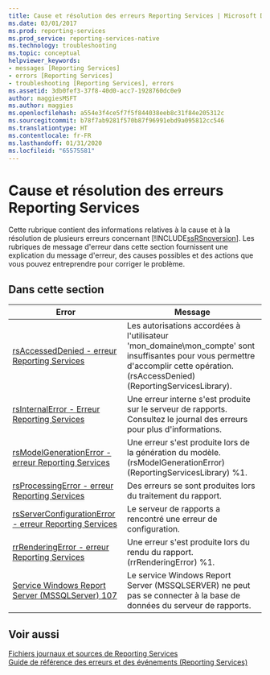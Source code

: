 ```yaml
---
title: Cause et résolution des erreurs Reporting Services | Microsoft Docs
ms.date: 03/01/2017
ms.prod: reporting-services
ms.prod_service: reporting-services-native
ms.technology: troubleshooting
ms.topic: conceptual
helpviewer_keywords:
- messages [Reporting Services]
- errors [Reporting Services]
- troubleshooting [Reporting Services], errors
ms.assetid: 3db0fef3-37f8-40d0-acc7-1928760dc0e9
author: maggiesMSFT
ms.author: maggies
ms.openlocfilehash: a554e3f4ce5f7f5f844038eeb8c31f84e205312c
ms.sourcegitcommit: b78f7ab9281f570b87f96991ebd9a095812cc546
ms.translationtype: HT
ms.contentlocale: fr-FR
ms.lasthandoff: 01/31/2020
ms.locfileid: "65575581"
---
```

# <a name="cause-and-resolution-of-reporting-services-errors"></a>Cause et résolution des erreurs Reporting Services
  Cette rubrique contient des informations relatives à la cause et à la résolution de plusieurs erreurs concernant [!INCLUDE[ssRSnoversion](../../includes/ssrsnoversion-md.md)]. Les rubriques de message d'erreur dans cette section fournissent une explication du message d'erreur, des causes possibles et des actions que vous pouvez entreprendre pour corriger le problème.  
  
## <a name="in-this-section"></a>Dans cette section  
  
|Error|Message|  
|-----------|-------------|  
|[rsAccessedDenied - erreur Reporting Services](../../reporting-services/troubleshooting/rsaccesseddenied-reporting-services-error.md)|Les autorisations accordées à l'utilisateur 'mon_domaine\mon_compte' sont insuffisantes pour vous permettre d'accomplir cette opération. (rsAccessDenied) (ReportingServicesLibrary).|  
|[rsInternalError - Erreur Reporting Services](../../reporting-services/troubleshooting/rsinternalerror-reporting-services-error.md)|Une erreur interne s'est produite sur le serveur de rapports. Consultez le journal des erreurs pour plus d'informations.|  
|[rsModelGenerationError - erreur Reporting Services](../../reporting-services/troubleshooting/rsmodelgenerationerror-reporting-services-error.md)|Une erreur s'est produite lors de la génération du modèle. (rsModelGenerationError) (ReportingServicesLibrary) %1.|  
|[rsProcessingError - erreur Reporting Services](../../reporting-services/troubleshooting/rsprocessingerror-reporting-services-error.md)|Des erreurs se sont produites lors du traitement du rapport.|  
|[rsServerConfigurationError - erreur Reporting Services](../../reporting-services/troubleshooting/rsserverconfigurationerror-reporting-services-error.md)|Le serveur de rapports a rencontré une erreur de configuration.|  
|[rrRenderingError - erreur Reporting Services](../../reporting-services/troubleshooting/rrrenderingerror-reporting-services-error.md)|Une erreur s'est produite lors du rendu du rapport. (rrRenderingError) %1.|  
|[Service Windows Report Server &#40;MSSQLServer&#41; 107](../../reporting-services/troubleshooting/report-server-windows-service-mssqlserver-107.md)|Le service Windows Report Server (MSSQLSERVER) ne peut pas se connecter à la base de données du serveur de rapports.|  
  
## <a name="see-also"></a>Voir aussi  
 [Fichiers journaux et sources de Reporting Services](../../reporting-services/report-server/reporting-services-log-files-and-sources.md)   
 [Guide de référence des erreurs et des événements &#40;Reporting Services&#41;](../../reporting-services/troubleshooting/errors-and-events-reference-reporting-services.md)  
  
  

